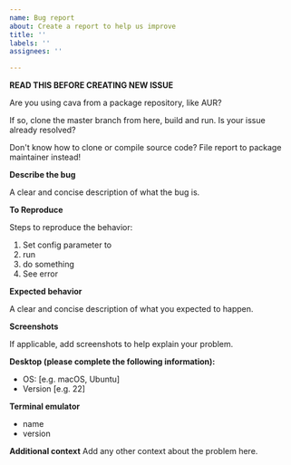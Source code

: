 ```yaml
---
name: Bug report
about: Create a report to help us improve
title: ''
labels: ''
assignees: ''

---
```


**READ THIS BEFORE CREATING NEW ISSUE**

Are you using cava from a package repository, like AUR?

If so, clone the master branch from here, build and run. Is your issue already resolved?

Don't know how to clone or compile source code? File report to package maintainer instead!



**Describe the bug**

A clear and concise description of what the bug is.


**To Reproduce**

Steps to reproduce the behavior:
1. Set config parameter to
2. run
3. do something
4. See error


**Expected behavior**

A clear and concise description of what you expected to happen.


**Screenshots**

If applicable, add screenshots to help explain your problem.


**Desktop (please complete the following information):**

 - OS: [e.g. macOS, Ubuntu]
 - Version [e.g. 22]

**Terminal emulator**
- name
- version

**Additional context**
Add any other context about the problem here.
